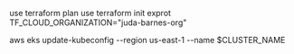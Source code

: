 

use terraform plan
use terraform init
exprot TF_CLOUD_ORGANIZATION="juda-barnes-org"

aws eks update-kubeconfig --region us-east-1 --name $CLUSTER_NAME

